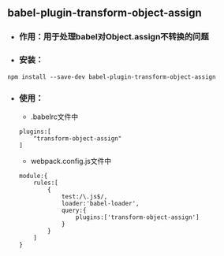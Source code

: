 ## babel-plugin-transform-object-assign

* ### 作用：用于处理babel对Object.assign不转换的问题
* ### 安装：

```
npm install --save-dev babel-plugin-transform-object-assign
```

* ### 使用：

  * .babelrc文件中

  ```
  plugins:[
      "transform-object-assign"
  ]
  ```

  * webpack.config.js文件中

  ```
  module:{
      rules:[
          {
              test:/\.js$/,
              loader:'babel-loader',
              query:{
                  plugins:['transform-object-assign']
              }
          }
      ]
  }
  ```





